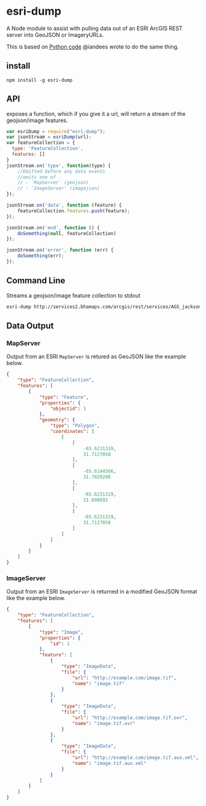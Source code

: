 esri-dump
=========

A Node module to assist with pulling data out of an ESRI ArcGIS REST server into GeoJSON or ImageryURLs.

This is based on [Python code](http://github.com/iandees/esri-dump) @iandees wrote to do the same thing.

## install

    npm install -g esri-dump

## API

exposes a function, which if you give it a url, will return a stream of the geojson/image features.

```js
var esriDump = require("esri-dump");
var jsonStream = esriDump(url);
var featureCollection = {
  type: 'FeatureCollection',
  features: []
}
jsonStream.on('type', function(type) {
    //Emitted before any data events
    //emits one of
    // - `MapServer` (geojson)
    // - 'ImageServer' (imagejson)
});

jsonStream.on('data', function (feature) {
    featureCollection.features.push(feature);
});

jsonStream.on('end', function () {
    doSomething(null, featureCollection)
});

jsonStream.on('error', function (err) {
    doSomething(err);
});
```

## Command Line

Streams a geojson/image feature collection to stdout

```sh
esri-dump http://services2.bhamaps.com/arcgis/rest/services/AGS_jackson_co_il_taxmap/MapServer/0 > output.geojson
```

## Data Output

### MapServer

Output from an ESRI `MapServer` is retured as GeoJSON like the example below.

```json
{
    "type": "FeatureCollection",
    "features": [
        {
            "type": "Feature",
            "properties": {
                "objectid": 1
            },
            "geometry": {
                "type": "Polygon",
                "coordinates": [
                    [
                        [
                            -65.6231319,
                            31.7127058
                        ],
                        [
                            -65.6144566,
                            31.7020286
                        ],
                        [
                            -65.6231319,
                            31.698692
                        ],
                        [
                            -65.6231319,
                            31.7127058
                        ]
                    ]
                ]
            }
        }
    ]
}
```

### ImageServer

Output from an ESRI `ImageServer` is returned in a modified GeoJSON format like the example below.

```json
{
    "type": "FeatureCollection",
    "features": [
        {
            "type": "Image",
            "properties": {
                "id": 1
            },
            "feature": [
                {
                    "type": "ImageData",
                    "file": {
                        "url": "http://example.com/image.tif",
                        "name": "image.tif"
                    }
                },
                {
                    "type": "ImageData",
                    "file": {
                        "url": "http://example.com/image.tif.ovr",
                        "name": "image.tif.ovr"
                    }
                },
                {
                    "type": "ImageData",
                    "file": {
                        "url": "http://example.com/image.tif.aux.xml",
                        "name": "image.tif.aux.xml"
                    }
                }
            ]
        }
    ]
}
```

